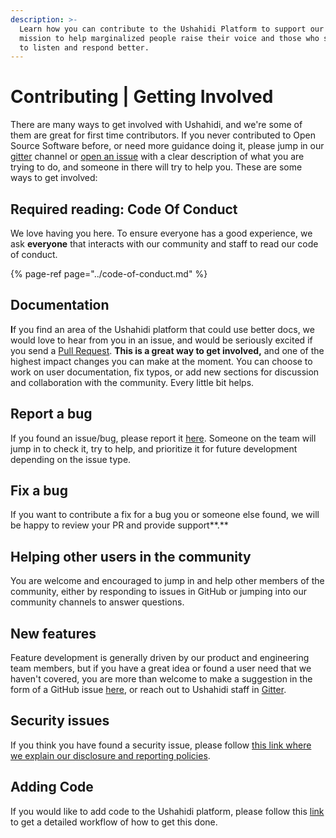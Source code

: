 ```yaml
---
description: >-
  Learn how you can contribute to the Ushahidi Platform to support our shared
  mission to help marginalized people raise their voice and those who serve them
  to listen and respond better.
---
```


# Contributing \| Getting Involved

There are many ways to get involved with Ushahidi, and we're some of them are great for first time contributors. If you never contributed to Open Source Software before, or need more guidance doing it, please jump in our [gitter](https://gitter.im/ushahidi/Community) channel or [open an issue](https://github.com/ushahidi/platform/issues/new/choose) with a clear description of what you are trying to do, and someone in there will try to help you. These are some ways to get involved:

## **Required reading: Code Of Conduct**

We love having you here. To ensure everyone has a good experience, we ask **everyone** that interacts with our community and staff to read our code of conduct.

{% page-ref page="../code-of-conduct.md" %}

## **Documentation**

**I**f you find an area of the Ushahidi platform that could use better docs, we would love to hear from you in an issue, and would be seriously excited if you send a [Pull Request](https://github.com/ushahidi/platform/compare). **This is a great way to get involved,** and one of the highest impact changes you can make at the moment. You can choose to work on user documentation, fix typos, or add new sections for discussion and collaboration with the community. Every little bit helps.

## **Report a bug**

If you found an issue/bug, please report it [here](https://github.com/ushahidi/platform/issues). Someone on the team will jump in to check it, try to help, and prioritize it for future development depending on the issue type.

## **Fix a bug**

If you want to contribute a fix for a bug you or someone else found, we will be happy to review your PR and provide support**.**

## **Helping other users in the community**

You are welcome and encouraged to jump in and help other members of the community, either by responding to issues in GitHub or jumping into our community channels to answer questions.

## **New features**

Feature development is generally driven by our product and engineering team members, but if you have a great idea or found a user need that we haven't covered, you are more than welcome to make a suggestion in the form of a GitHub issue [here](https://github.com/ushahidi/platform/issues), or reach out to Ushahidi staff in [Gitter](https://gitter.im/ushahidi/Community).

## **Security issues**

If you think you have found a security issue, please follow [this link where we explain our disclosure and reporting policies](https://www.ushahidi.com/security).

## Adding Code

If you would like to add code to the Ushahidi platform, please follow this [link](https://ushahidi.gitbook.io/platform-developer-documentation/contributing-or-getting-involved/workflow-for-adding-code) to get a detailed workflow of how to get this done.

